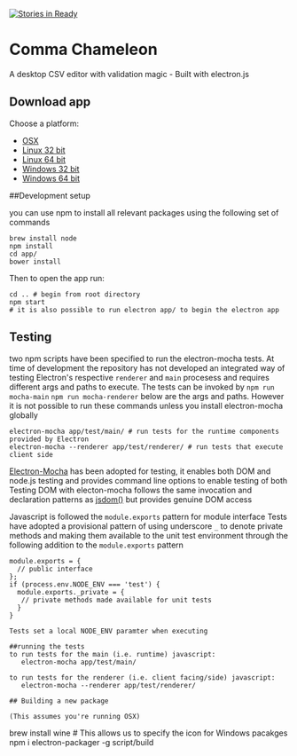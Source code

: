 [![Stories in Ready](https://badge.waffle.io/theodi/edward-csvhands.svg?label=ready&title=Ready)](http://waffle.io/theodi/edward-csvhands)

# Comma Chameleon

A desktop CSV editor with validation magic - Built with electron.js

## Download app

Choose a platform:

* [OSX](https://github.com/theodi/comma-chameleon/releases/download/0.1.0/comma-chameleon-darwin-x64.tar.gz)
* [Linux 32 bit](https://github.com/theodi/comma-chameleon/releases/download/0.1.0/comma-chameleon-linux-ia32.tar.gz)
* [Linux 64 bit](https://github.com/theodi/comma-chameleon/releases/download/0.1.0/comma-chameleon-linux-x64.tar.gz)
* [Windows 32 bit](https://github.com/theodi/comma-chameleon/releases/download/0.1.0/comma-chameleon-win32-ia32.tar.gz)
* [Windows 64 bit](https://github.com/theodi/comma-chameleon/releases/download/0.1.0/comma-chameleon-win32-x64.tar.gz)

##Development setup

you can use npm to install all relevant packages using the following set of commands
```
brew install node
npm install
cd app/
bower install
```


Then to open the app run:

```
cd .. # begin from root directory
npm start
# it is also possible to run electron app/ to begin the electron app
```

## Testing

two npm scripts have been specified to run the electron-mocha tests. At time of development the repository has not developed
an integrated way of testing Electron's respective `renderer` and `main` procesess and requires different args and paths to
execute.
The tests can be invoked by
`npm run mocha-main`
`npm run mocha-renderer`
below are the args and paths. However it is not possible to run these commands unless you install electron-mocha globally

```
electron-mocha app/test/main/ # run tests for the runtime components provided by Electron
electron-mocha --renderer app/test/renderer/ # run tests that execute client side
```

[Electron-Mocha](https://github.com/jprichardson/electron-mocha) has been adopted for testing, it enables both DOM and node.js testing and provides command line options to
enable testing of both
Testing DOM with electon-mocha follows the same invocation and declaration patterns as [jsdom()](https://www.npmjs.com/package/mocha-jsdom) but provides genuine DOM access

Javascript is followed the `module.exports` pattern for module interface
Tests have adopted a provisional pattern of using underscore `_` to denote private methods and making them available to
 the unit test environment through the following addition to the `module.exports` pattern
 ```
 module.exports = {
   // public interface
 };
 if (process.env.NODE_ENV === 'test') {
   module.exports._private = {
    // private methods made available for unit tests
   }
 }

Tests set a local NODE_ENV paramter when executing

##running the tests
to run tests for the main (i.e. runtime) javascript:
    electron-mocha app/test/main/

to run tests for the renderer (i.e. client facing/side) javascript:
    electron-mocha --renderer app/test/renderer/

## Building a new package

(This assumes you're running OSX)

```
brew install wine # This allows us to specify the icon for Windows pacakges
npm i electron-packager -g
script/build
```

